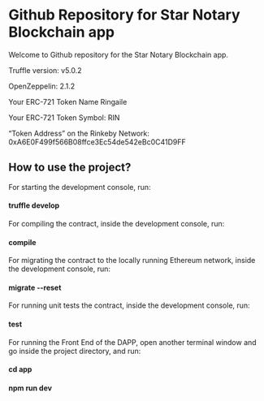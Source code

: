 # Github Repository for Star Notary Blockchain app

Welcome to Github repository for the Star Notary Blockchain app.

Truffle version: v5.0.2 

OpenZeppelin: 2.1.2

Your ERC-721 Token Name Ringaile

Your ERC-721 Token Symbol: RIN

“Token Address” on the Rinkeby Network: 0xA6E0F499f566B08ffce3Ec54de542eBc0C41D9FF

## How to use the project?

For starting the development console, run:

#### truffle develop

For compiling the contract, inside the development console, run:

#### compile

For migrating the contract to the locally running Ethereum network, inside the development console, run:

#### migrate --reset

For running unit tests the contract, inside the development console, run:

#### test

For running the Front End of the DAPP, open another terminal window and go inside the project directory, and run:

#### cd app

#### npm run dev
